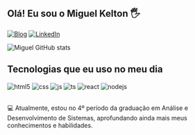 ## Olá! Eu sou o Miguel Kelton 🖐️

[![Blog](	https://img.shields.io/badge/miguelkelton.github.io-0A0A0A?style=for-the-badge&logo=devdotto&logoColor=white)](https://miguelkelton.github.io)
[![LinkedIn](https://img.shields.io/badge/LinkedIn-0077B5?style=for-the-badge&logo=linkedin&logoColor=white)](https://youtube.com/c/sujeitoprogramador)

![Miguel GitHub stats](https://github-readme-stats.vercel.app/api?username=MiguelKelton&show_icons=true&theme=radical)

## Tecnologias que eu uso no meu dia

<div style="display: inline_block">
  <img align="center" alt="html5" src="https://img.shields.io/badge/HTML5-E34F26?style=for-the-badge&logo=html5&logoColor=white" />
  <img align="center" alt="css" src="https://img.shields.io/badge/CSS3-1572B6?style=for-the-badge&logo=css3&logoColor=white" />
  <img align="center" alt="js" src="https://img.shields.io/badge/JavaScript-F7DF1E?style=for-the-badge&logo=javascript&logoColor=black" />
  <img align="center" alt="ts" src="https://img.shields.io/badge/TypeScript-007ACC?style=for-the-badge&logo=typescript&logoColor=white" />
  <img align="center" alt="react" src="https://img.shields.io/badge/React-20232A?style=for-the-badge&logo=react&logoColor=61DAFB" />
  <img align="center" alt="nodejs" src="https://img.shields.io/badge/Node.js-43853D?style=for-the-badge&logo=node.js&logoColor=white" />
</div><br/>

💻 Atualmente, estou no 4º período da graduação em Análise e Desenvolvimento de Sistemas, aprofundando ainda mais meus conhecimentos e habilidades.


